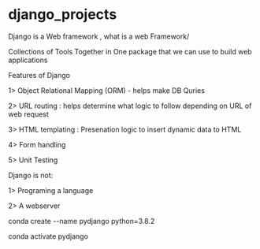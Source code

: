# django_projects

Django is a Web framework , what is a web Framework/

Collections of Tools Together in One package that we can use to build web applications 

Features of Django 

1> Object Relational Mapping (ORM) - helps make DB Quries 

2>  URL routing : helps determine what logic to follow depending on URL of web request 

3> HTML templating : Presenation logic to insert dynamic data to HTML 

4> Form handling 

5> Unit Testing 

 Django  is not:
 
 1> Programing a language 
 
 2> A webserver 
 
conda create --name pydjango python=3.8.2 


conda activate pydjango
